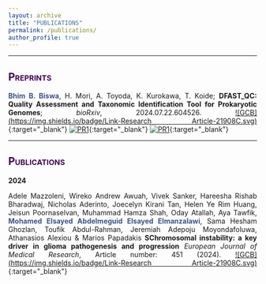 ```yaml
---
layout: archive
title: "PUBLICATIONS"
permalink: /publications/
author_profile: true
---
```

<style> body {text-align: justify} </style> <!-- Justify text. -->

------
## <span style="font-variant:small-caps;"><span style="color:#440154">**Preprints**</span></span>

**<span style="color:#3B528B">Bhim B. Biswa</span>**, H. Mori, A. Toyoda, K. Kurokawa, T. Koide; **DFAST_QC: Quality Assessment and Taxonomic Identification Tool for Prokaryotic Genomes**; *bioRxiv*, 2024.07.22.604526. [![GCB](https://img.shields.io/badge/Link-Research Article-21908C.svg)](https://doi.org/10.1101/2024.07.22.604526){:target="_blank"} [![PR1](https://img.shields.io/badge/Code-Github-5DC863.svg)](https://github.com/nigyta/dfast_qc){:target="_blank"} [![PR1](https://img.shields.io/badge/Website-DFAST_QC-blue)](https://dfast.ddbj.nig.ac.jp/dqc/submit/){:target="_blank"}<br>

------

## <span style="font-variant:small-caps;"><span style="color:#440154">**Publications**</span></span>

**2024**

Adele Mazzoleni, Wireko Andrew Awuah, Vivek Sanker, Hareesha Rishab Bharadwaj, Nicholas Aderinto, Joecelyn Kirani Tan, Helen Ye Rim Huang, Jeisun Poornaselvan, Muhammad Hamza Shah, Oday Atallah, Aya Tawfik, **<span style="color:#3B528B">Mohamed Elsayed Abdelmeguid Elsayed Elmanzalawi</span>**, Sama Hesham Ghozlan, Toufik Abdul-Rahman, Jeremiah Adepoju Moyondafoluwa, Athanasios Alexiou & Marios Papadakis **SChromosomal instability: a key driver in glioma pathogenesis and progression** *European Journal of Medical Research*, Article number: 451 (2024). [![GCB](https://img.shields.io/badge/Link-Research Article-21908C.svg)](https://doi.org/10.1186/s40001-024-02043-8){:target="_blank"}<br>
